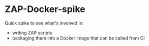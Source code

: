 # ZAP-Docker-spike

Quick spike to see what's involved in:

- writing ZAP scripts
- packaging them into a Docker image that can be called from CI
